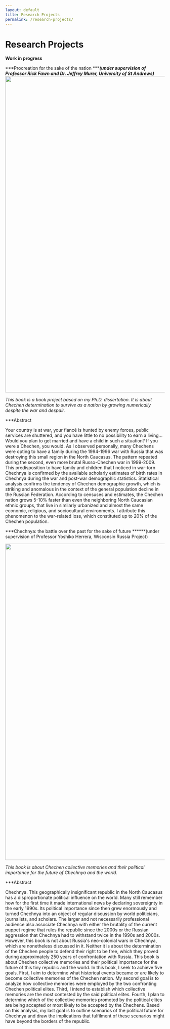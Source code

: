 ```yaml
---
layout: default
title: Research Projects
permalink: /research-projects/
---
```

# Research Projects
**Work in progress**

***Procreation for the sake of the nation ******(under supervision of Professor Rick Fawn and Dr. Jeffrey Murer, University of St Andrews)***
<img height="1000px" src="https://marat-iliyasov.github.io/assets/img/wedding.JPG">

*This book is a book project based on my Ph.D. dissertation. It is about Chechen determination to survive as a nation by growing numerically despite the war and despair.*

***Abstract

Your country is at war, your fiancé is hunted by enemy forces, public services are shuttered, and you have little to no possibility to earn a living... Would you plan to get married and have a child in such a situation? If you were a Chechen, you would. As I observed personally, many Chechens were opting to have a family during the 1994-1996 war with Russia that was destroying this small region in the North Caucasus. The pattern repeated during the second, even more brutal Russo-Chechen war in 1999-2009. This predisposition to have family and children that I noticed in war-torn Chechnya is confirmed by the available scholarly estimates of birth rates in Chechnya during the war and post-war demographic statistics. Statistical analysis confirms the tendency of Chechen demographic growth, which is striking and anomalous in the context of the general population decline in the Russian Federation. According to censuses and estimates, the Chechen nation grows 5-10% faster than even the neighboring North Caucasian ethnic groups, that live in similarly urbanized and almost the same economic, religious, and sociocultural environments. I attribute this phenomenon to the war-related loss, which constituted up to 20% of the Chechen population. 

***Chechnya: the battle over the past for the sake of future ******(under supervision of Professor Yoshiko Herrera, Wisconsin Russia Project)

<img height="1000px" src="https://marat-iliyasov.github.io/assets/img/chechnya.JPG">

*This book is about Chechen collective memories and their political importance for the future of Chechnya and the world.*

***Abstract

Chechnya. This geographically insignificant republic in the North Caucasus has a disproportionate political influence on the world. Many still remember how for the first time it made international news by declaring sovereignty in the early 1990s. Its political importance since then grew enormously and turned Chechnya into an object of regular discussion by world politicians, journalists, and scholars. The larger and not necessarily professional audience also associate Chechnya with either the brutality of the current puppet regime that rules the republic since the 2000s or the Russian aggression that Chechnya had to withstand twice in the 1990s and 2000s. However, this book is not about Russia's neo-colonial wars in Chechnya, which are nonetheless discussed in it. Neither it is about the determination of the Chechen people to defend their right to be free, which they proved during approximately 250 years of confrontation with Russia. This book is about Chechen collective memories and their political importance for the future of this tiny republic and the world. In this book, I seek to achieve five goals. First, I aim to determine what historical events became or are likely to become collective memories of the Chechen nation. My second goal is to analyze how collective memories were employed by the two confronting Chechen political elites. Third, I intend to establish which collective memories are the most contested by the said political elites. Fourth, I plan to determine which of the collective memories promoted by the political elites are being accepted or most likely to be accepted by the Chechens. Based on this analysis, my last goal is to outline scenarios of the political future for Chechnya and draw the implications that fulfilment of these scenarios might have beyond the borders of the republic.
